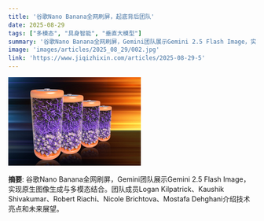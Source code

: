 ```yaml
---
title: '谷歌Nano Banana全网刷屏，起底背后团队'
date: 2025-08-29
tags: ["多模态", "具身智能", "垂直大模型"]
summary: '谷歌Nano Banana全网刷屏，Gemini团队展示Gemini 2.5 Flash Image，实现原生图像生成与多模态结合。团队成员Logan Kilpatrick、Kaushik Shivakumar、Robert Riachi、Nicole Brichtova、Mostafa Dehghani介绍技术亮点和未来展望。'
image: 'images/articles/2025_08_29/002.jpg'
link: 'https://www.jiqizhixin.com/articles/2025-08-29-5'
---
```

![谷歌Nano Banana全网刷屏，起底背后团队](images/articles/2025_08_29/002.jpg)

**摘要**: 谷歌Nano Banana全网刷屏，Gemini团队展示Gemini 2.5 Flash Image，实现原生图像生成与多模态结合。团队成员Logan Kilpatrick、Kaushik Shivakumar、Robert Riachi、Nicole Brichtova、Mostafa Dehghani介绍技术亮点和未来展望。
